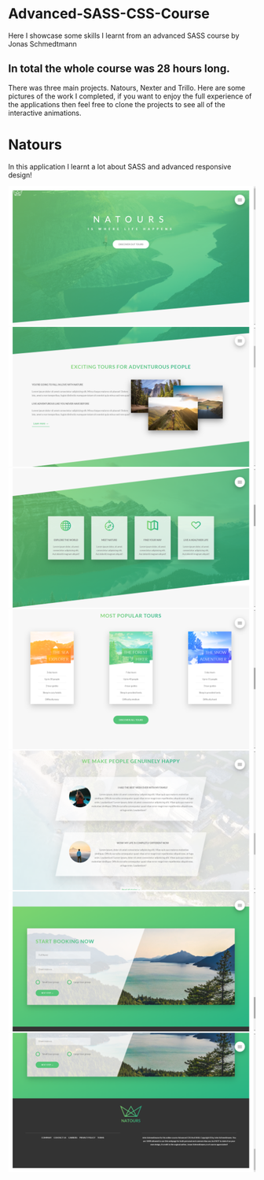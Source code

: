 # Advanced-SASS-CSS-Course
Here I showcase some skills I learnt from an advanced SASS course by Jonas Schmedtmann

## In total the whole course was 28 hours long.

There was three main projects. Natours, Nexter and Trillo.
Here are some pictures of the work I completed, if you want to enjoy the full experience of the applications then feel free to clone the projects to see all of the interactive animations.

# Natours
In this application I learnt a lot about SASS and advanced responsive design!

<img src='/readMeImages/NATOURS/Screenshot%20(56).png'>

<img src='/readMeImages/NATOURS/Screenshot%20(57).png'>

<img src='/readMeImages/NATOURS/Screenshot%20(58).png'>

<img src='/readMeImages/NATOURS/Screenshot%20(59).png'>

<img src='/readMeImages/NATOURS/Screenshot%20(60).png'>

<img src='/readMeImages/NATOURS/Screenshot%20(61).png'>

<img src='/readMeImages/NATOURS/Screenshot%20(62).png'>
